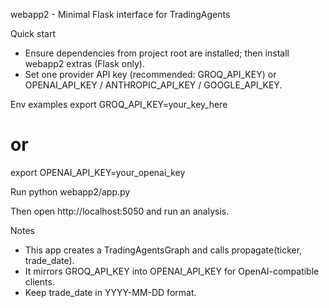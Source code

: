 webapp2 - Minimal Flask interface for TradingAgents

Quick start
- Ensure dependencies from project root are installed; then install webapp2 extras (Flask only).
- Set one provider API key (recommended: GROQ_API_KEY) or OPENAI_API_KEY / ANTHROPIC_API_KEY / GOOGLE_API_KEY.

Env examples
export GROQ_API_KEY=your_key_here
# or
export OPENAI_API_KEY=your_openai_key

Run
python webapp2/app.py

Then open http://localhost:5050 and run an analysis.

Notes
- This app creates a TradingAgentsGraph and calls propagate(ticker, trade_date).
- It mirrors GROQ_API_KEY into OPENAI_API_KEY for OpenAI-compatible clients.
- Keep trade_date in YYYY-MM-DD format.
